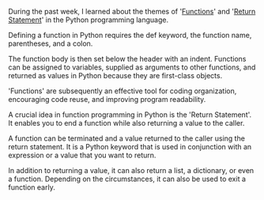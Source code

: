 During the past week, I learned about the themes of '[Functions](https://github.com/skandikonda123/personal-blog/blob/main/functions.py)' and '[Return Statement](https://github.com/skandikonda123/personal-blog/blob/main/Return%20Statement.py)' in the Python programming language.

Defining a function in Python requires the def keyword, the function name, parentheses, and a colon.

The function body is then set below the header with an indent. Functions can be assigned to variables, supplied as arguments to other functions, and returned as values in Python because they are first-class objects.

'Functions' are subsequently an effective tool for coding organization, encouraging code reuse, and improving program readability.

A crucial idea in function programming in Python is the 'Return Statement'. It enables you to end a function while also returning a value to the caller.

A function can be terminated and a value returned to the caller using the return statement. It is a Python keyword that is used in conjunction with an expression or a value that you want to return. 

In addition to returning a value, it can also return a list, a dictionary, or even a function. Depending on the circumstances, it can also be used to exit a function early.

